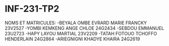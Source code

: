 # INF-231-TP2
NOMS ET MATRICULES:
-BEYALA OMBE EVRARD MARIE FRANCKY  23V2527
-YOMBI KEMKENG ANGE CHLOE          24G2434
-SEBDOU EMMANUEL                   23U2723
-HAPY LAYOU MARTIAL                23V2209
-TATAH FOTOUO TCHOFFO HENDERLAIN   24G2864
-ARIEGNIGNI KHADYE KHAIRA          24G2619

